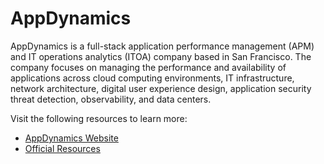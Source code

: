 # AppDynamics

AppDynamics is a full-stack application performance management (APM) and IT operations analytics (ITOA) company based in San Francisco. The company focuses on managing the performance and availability of applications across cloud computing environments, IT infrastructure, network architecture, digital user experience design, application security threat detection, observability, and data centers.

Visit the following resources to learn more:

- [AppDynamics Website](https://www.appdynamics.com/)
- [Official Resources](https://www.appdynamics.com/resources)
